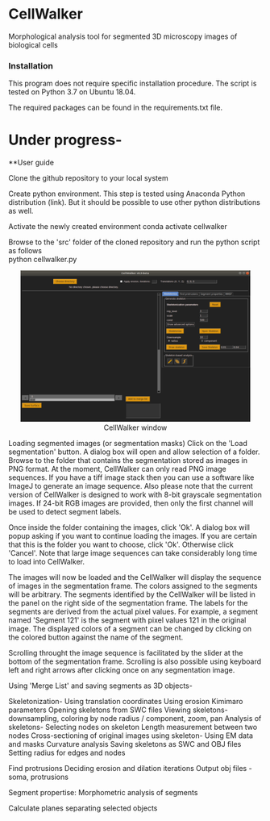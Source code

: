 # CellWalker
Morphological analysis tool for segmented 3D microscopy images of biological cells

### Installation

This program does not require specific installation procedure. The script is tested on Python 3.7 on Ubuntu 18.04.




The required packages can be found in the requirements.txt file.


# Under progress-
**User guide

Clone the github repository to your local system

Create python environment. This step is tested using Anaconda Python distribution (link). But it should be possible to use other python distributions as well.

Activate the newly created environment
conda activate cellwalker

Browse to the 'src' folder of the cloned repository and run the python script as follows<br>
python cellwalker.py

<p style="font-style: italics;" align="center">
<img height=300 src="cellwalker_blank.png" alt="CellWalker window" /><br>
CellWalker window
</p>


Loading segmented images (or segmentation masks)
Click on the 'Load segmentation' button.
A dialog box will open and allow selection of a folder.
Browse to the folder that contains the segmentation stored as images in PNG format.
At the moment, CellWalker can only read PNG image sequences. If you have a tiff image stack then you can use a software like ImageJ to generate an image sequence.
Also please note that the current version of CellWalker is designed to work with 8-bit grayscale segmentation images. If 24-bit RGB images are provided, then only the first channel will be used to detect segment labels.


Once inside the folder containing the images, click 'Ok'. A dialog box will popup asking if you want to continue loading the images. If you are certain that this is the folder you want to choose, click 'Ok'. Otherwise click 'Cancel'. Note that large image sequences can take considerably long time to load into CellWalker.

The images will now be loaded and the CellWalker will display the sequence of images in the segmentation frame. The colors assigned to the segments will be arbitrary. The segments identified by the CellWalker will be listed in the panel on the right side of the segmentation frame. The labels for the segments are derived from the actual pixel values. For example, a segment named 'Segment 121' is the segment with pixel values 121 in the original image.
The displayed colors of a segment can be changed by clicking on the colored button against the name of the segment.

Scrolling throught the image sequence is facilitated by the slider at the bottom of the segmentation frame. Scrolling is also possible using keyboard left and right arrows after clicking once on any segmentation image.


Using 'Merge List' and saving segments as 3D objects-

Skeletonization-
Using translation coordinates
Using erosion
Kimimaro parameters
Opening skeletons from SWC files
Viewing skeletons- downsampling, coloring by node radius / component, zoom, pan
Analysis of skeletons-
   Selecting nodes on skeleton
   Length measurement between two nodes
   Cross-sectioning of original images using skeleton- Using EM data and masks
   Curvature analysis
Saving skeletons as SWC and OBJ files
   Setting radius for edges and nodes
   


Find protrusions
   Deciding erosion and dilation iterations
   Output obj files - soma, protrusions

Segment propertise: Morphometric analysis of segments

Calculate planes separating selected objects




